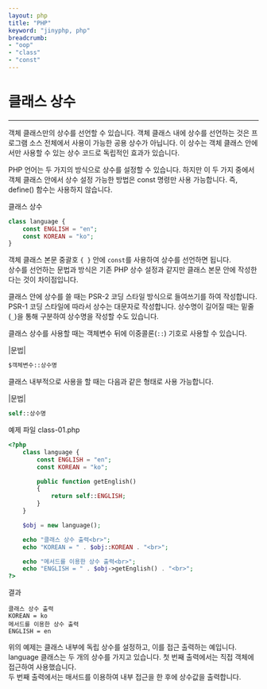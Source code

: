 ```yaml
---
layout: php
title: "PHP"
keyword: "jinyphp, php"
breadcrumb:
- "oop"
- "class"
- "const"
---
```


# 클래스 상수
---
객체 클래스만의 상수를 선언할 수 있습니다. 객체 클래스 내에 상수를 선언하는 것은 프로그램 소스 전체에서 사용이 가능한 공용 상수가 아닙니다. 이 상수는 객체 클래스 안에서만 사용할 수 있는 상수 코드로 독립적인 효과가 있습니다.  
  
PHP 언어는 두 가지의 방식으로 상수를 설정할 수 있습니다. 하지만 이 두 가지 중에서 객체 클래스 안에서 상수 설정 가능한 방법은 const 명령만 사용 가능합니다. 즉, define() 함수는 사용하지 않습니다.  

클래스 상수
```php
class language {
	const ENGLISH = "en";
	const KOREAN = "ko";
}
```

객체 클래스 본문 중괄호 `{ }` 안에 `const`를 사용하여 상수를 선언하면 됩니다.  
상수를 선언하는 문법과 방식은 기존 PHP 상수 설정과 같지만 클래스 본문 안에 작성한다는 것이 차이점입니다.  

클래스 안에 상수를 쓸 때는 PSR-2 코딩 스타일 방식으로 들여쓰기를 하여 작성합니다.  
PSR-1 코딩 스타일에 따라서 상수는 대문자로 작성합니다. 상수명이 길어질 때는 밑줄(`_`)을 통해 구분하여 상수명을 작성할 수도 있습니다.

클래스 상수를 사용할 때는 객체변수 뒤에 이중콜론(`::`) 기호로 사용할 수 있습니다.  

|문법|
```php
$객체변수::상수명
```

클래스 내부적으로 사용을 할 때는 다음과 같은 형태로 사용 가능합니다.

|문법|
```php
self::상수명
```

예제 파일 class-01.php
```php
<?php
	class language {
		const ENGLISH = "en";
		const KOREAN = "ko";

		public function getEnglish()
		{
			return self::ENGLISH;
		}
	}

	$obj = new language();

	echo "클래스 상수 출력<br>";
	echo "KOREAN = " . $obj::KOREAN . "<br>";

	echo "메서드를 이용한 상수 출력<br>";
	echo "ENGLISH = " . $obj->getEnglish() . "<br>";
?>
```

결과
```
클래스 상수 출력
KOREAN = ko
메서드를 이용한 상수 출력
ENGLISH = en
```

위의 예제는 클래스 내부에 독립 상수를 설정하고, 이를 접근 출력하는 예입니다.  
language 클래스는 두 개의 상수를 가지고 있습니다. 첫 번째 출력에서는 직접 객체에 접근하여 사용했습니다.  
두 번째 출력에서는 매서드를 이용하여 내부 접근을 한 후에 상수값을 출력합니다.
